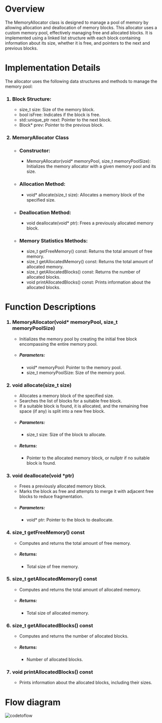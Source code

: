 # Overview
The MemoryAllocator class is designed to manage a pool of memory by allowing allocation and deallocation of memory blocks. This allocator uses a custom memory pool, effectively managing free and allocated blocks. It is implemented using a linked list structure with each block containing information about its size, whether it is free, and pointers to the next and previous blocks.

# Implementation Details
The allocator uses the following data structures and methods to manage the memory pool:

<ol>
  <h3><li>Block Structure:</li></h3>
  <ul>
    <li>size_t size: Size of the memory block.</li>
    <li>bool isFree: Indicates if the block is free.</li>
    <li>std::unique_ptr<Block> next: Pointer to the next block.</li>
    <li>Block* prev: Pointer to the previous block.</li>
  </ul>


<h3><li>MemoryAllocator Class</li></h3>

<ul>
  <h3><li>Constructor:</li></h3>
  <ul>
    <li>MemoryAllocator(void* memoryPool, size_t memoryPoolSize): Initializes the memory allocator with a given memory pool and its size.</li>
  </ul>

  <h3><li>Allocation Method:</li></h3>
  <ul>
    <li>void* allocate(size_t size): Allocates a memory block of the specified size.</li>
  </ul>

  <h3><li>Deallocation Method:</li></h3>
  <ul>
    <li>void deallocate(void* ptr): Frees a previously allocated memory block.</li>
  </ul>

  <h3><li>Memory Statistics Methods:</li></h3>
  <ul>
    <li>size_t getFreeMemory() const: Returns the total amount of free memory.</li>
    <li>size_t getAllocatedMemory() const: Returns the total amount of allocated memory.</li>
    <li>size_t getAllocatedBlocks() const: Returns the number of allocated blocks.</li>
    <li>void printAllocatedBlocks() const: Prints information about the allocated blocks.</li>
  </ul>
</ul>
</ol>

# Function Descriptions
<ol>
  <h3><li>MemoryAllocator(void* memoryPool, size_t memoryPoolSize)</li></h3>
  <ul>
    <li>Initializes the memory pool by creating the initial free block encompassing the entire memory pool.</li>
    <h5><li>Parameters:</li></h5>
    <ul>
      <li>void* memoryPool: Pointer to the memory pool.</li>
      <li>size_t memoryPoolSize: Size of the memory pool.</li>
    </ul>
  </ul>

  <h3><li>void allocate(size_t size)</li></h3>
  <ul>
    <li>Allocates a memory block of the specified size.</li>
    <li>Searches the list of blocks for a suitable free block.</li>
    <li>If a suitable block is found, it is allocated, and the remaining free space (if any) is split into a new free block.</li>
    <h5><li>Parameters:</li></h5>
    <ul>
      <li>size_t size: Size of the block to allocate.</li>
    </ul>
    <h5><li>Returns:</li></h5>
    <ul>
      <li>Pointer to the allocated memory block, or nullptr if no suitable block is found.</li>
    </ul>
  </ul>

  <h3><li>void deallocate(void *ptr)</li></h3>
  <ul>
    <li>Frees a previously allocated memory block.</li>
    <li>Marks the block as free and attempts to merge it with adjacent free blocks to reduce fragmentation.</li>
    <h5><li>Parameters:</li></h5>
    <ul>
      <li>void* ptr: Pointer to the block to deallocate.</li>
    </ul>
  </ul>

  <h3><li>size_t getFreeMemory() const</li></h3>
  <ul>
    <li>Computes and returns the total amount of free memory.</li>
    <h5><li>Returns:</li></h5>
    <ul>
      <li>Total size of free memory.</li>
    </ul>
  </ul>

  <h3><li>size_t getAllocatedMemory() const</li></h3>
  <ul>
    <li>Computes and returns the total amount of allocated memory.</li>
    <h5><li>Returns:</li></h5>
    <ul>
      <li>Total size of allocated memory.</li>
    </ul>
  </ul>

  <h3><li>size_t getAllocatedBlocks() const</li></h3>
  <ul>
    <li>Computes and returns the number of allocated blocks.</li>
    <h5><li>Returns:</li></h5>
    <ul>
      <li>Number of allocated blocks.</li>
    </ul>
  </ul>

  <h3><li>void printAllocatedBlocks() const</li></h3>
  <ul>
    <li>Prints information about the allocated blocks, including their sizes.</li>
  </ul>
</ol>

# Flow diagram
![codetoflow](https://github.com/user-attachments/assets/442de0e9-c296-45cd-b51c-dcfcab41ffdb)
